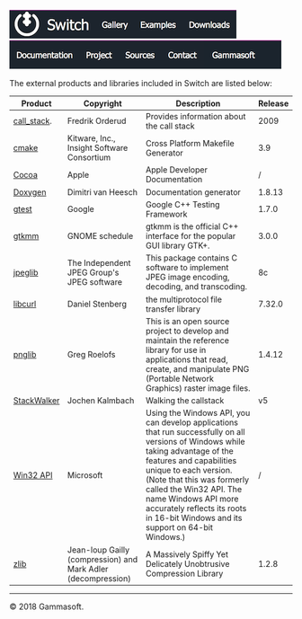 [![Switch](../docs/Pictures/Menu/Switch.png)](Home.md)[![Switch](../docs/Pictures/Menu/Gallery.png)](Gallery.md)[![Switch](../docs/Pictures/Menu/Examples.png)](Examples.md)[![Switch](../docs/Pictures/Menu/Downloads.png)](Downloads.md)[![Switch](../docs/Pictures/Menu/Documentation.png)](Documentation.md)[![Switch](../docs/Pictures/Menu/Project.png)](https://sourceforge.net/projects/switchpro)[![Switch](../docs/Pictures/Menu/Sources.png)](https://github.com/gammasoft71/switch)[![Switch](../docs/Pictures/Menu/Contact.png)](Contact.md)[![Switch](../docs/Pictures/Menu/Gammasoft.png)](https://gammasoft71.wixsite.com/gammasoft)

The external products and libraries included in Switch are listed below:

| Product                                                                                      | Copyright                                                     | Description                                                                                                                                                                                                                                                                                                                                           | Release |
|----------------------------------------------------------------------------------------------|---------------------------------------------------------------|-------------------------------------------------------------------------------------------------------------------------------------------------------------------------------------------------------------------------------------------------------------------------------------------------------------------------------------------------------|---------|
| [call_stack](http://stacktrace.sourceforge.net/).                                            | Fredrik Orderud                                               | Provides information about the call stack                                                                                                                                                                                                                                                                                                             | 2009    |
| [cmake](https://www.cmake.org)                                                               | Kitware, Inc., Insight Software Consortium                    | Cross Platform Makefile Generator                                                                                                                                                                                                                                                                                                                     | 3.9     |
| [Cocoa](https://developer.apple.com/documentation)                                           | Apple                                                         | Apple Developer Documentation                                                                                                                                                                                                                                                                                                                         | /       |
| [Doxygen](http://www.doxygen.org)                                                            | Dimitri van Heesch                                            | Documentation generator                                                                                                                                                                                                                                                                                                                               | 1.8.13  |
| [gtest](https://github.com/google/googletest)                                                | Google                                                        | Google C++ Testing Framework                                                                                                                                                                                                                                                                                                                          | 1.7.0   |
| [gtkmm](http://www.gtkmm.org)                                                                | GNOME schedule                                                | gtkmm is the official C++ interface for the popular GUI library GTK+.                                                                                                                                                                                                                                                                                 | 3.0.0   |
| [jpeglib](http://www.ijg.org/)                                                               | The Independent JPEG Group's JPEG software                    | This package contains C software to implement JPEG image encoding, decoding, and transcoding.                                                                                                                                                                                                                                                         | 8c      |
| [libcurl](https://curl.haxx.se/)                                                             | Daniel Stenberg                                               | the multiprotocol file transfer library                                                                                                                                                                                                                                                                                                               | 7.32.0  |
| [pnglib](https://libpng.sourceforge.io/)                                                     | Greg Roelofs                                                  | This is an open source project to develop and maintain the reference library for use in applications that read, create, and manipulate PNG (Portable Network Graphics) raster image files.                                                                                                                                                            | 1.4.12  |
| [StackWalker](https://www.codeproject.com/Articles/11132/Walking-the-callstack)              | Jochen Kalmbach                                               | Walking the callstack                                                                                                                                                                                                                                                                                                                                 | v5      |
| [Win32 API](https://msdn.microsoft.com/en-us/library/windows/desktop/ff818516(v=vs.85).aspx) | Microsoft                                                     | Using the Windows API, you can develop applications that run successfully on all versions of Windows while taking advantage of the features and capabilities unique to each version. (Note that this was formerly called the Win32 API. The name Windows API more accurately reflects its roots in 16-bit Windows and its support on 64-bit Windows.) | /       |
| [zlib](http://zlib.net/)                                                                     | Jean-loup Gailly (compression) and Mark Adler (decompression) | A Massively Spiffy Yet Delicately Unobtrusive Compression Library                                                                                                                                                                                                                                                                                     | 1.2.8   |

______________________________________________________________________________________________

© 2018 Gammasoft.
